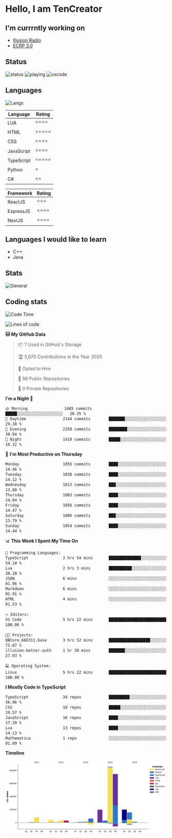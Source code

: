 # Hello, I am TenCreator

## I'm currrntly working on
- [Illusion Radio](https://illusionradio.co.uk/)
- [ECRP 3.0](http://github.com/Emerald-Coast-Roleplay/)

## Status
![status](https://api.statusbadges.me/badge/status/518334475038359555?simple=true&style=for-the-badge)
![playing](https://api.statusbadges.me/badge/playing/518334475038359555?style=for-the-badge)
![vscode](https://api.statusbadges.me/badge/vscode/518334475038359555?style=for-the-badge)

## Languages
![Langs](https://github-readme-stats.vercel.app/api/top-langs/?username=tencreator&layout=compact&theme=radical)


|Language|Rating|
|--------|------|
|LUA|⭐️⭐️⭐️⭐️|
|HTML|⭐️⭐️⭐️⭐️⭐️|
|CSS|⭐️⭐️⭐️⭐️|
|JavaScript|⭐️⭐️⭐️⭐️|
|TypeScript|⭐️⭐️⭐️⭐️⭐️|
|Python|⭐️|
|C#|⭐️⭐️ |

|Framework|Rating|
|--------|------|
|ReactJS|⭐️⭐️⭐|
|ExpressJS|⭐️⭐️⭐️⭐️|
|NextJS|⭐️⭐️⭐⭐️|

## Languages I would like to learn
- C++
- Java

## Stats
![General](https://github-readme-stats.vercel.app/api?username=tencreator&show_icons=true&theme=radical)

## Coding stats

<!--START_SECTION:waka-->
![Code Time](http://img.shields.io/badge/Code%20Time-670%20hrs-blue)

![Lines of code](https://img.shields.io/badge/From%20Hello%20World%20I%27ve%20Written-2.5%20million%20lines%20of%20code-blue)

**🐱 My GitHub Data** 

> 📦 ? Used in GitHub's Storage 
 > 
> 🏆 5,070 Contributions in the Year 2025
 > 
> 💼 Opted to Hire
 > 
> 📜 56 Public Repositories 
 > 
> 🔑 0 Private Repositories 
 > 
**I'm a Night 🦉** 

```text
🌞 Morning                1485 commits        █████░░░░░░░░░░░░░░░░░░░░   20.35 % 
🌆 Daytime                2144 commits        ███████░░░░░░░░░░░░░░░░░░   29.38 % 
🌃 Evening                2258 commits        ████████░░░░░░░░░░░░░░░░░   30.94 % 
🌙 Night                  1410 commits        █████░░░░░░░░░░░░░░░░░░░░   19.32 % 
```
📅 **I'm Most Productive on Thursday** 

```text
Monday                   1055 commits        ████░░░░░░░░░░░░░░░░░░░░░   14.46 % 
Tuesday                  1030 commits        ████░░░░░░░░░░░░░░░░░░░░░   14.12 % 
Wednesday                1013 commits        ███░░░░░░░░░░░░░░░░░░░░░░   13.88 % 
Thursday                 1083 commits        ████░░░░░░░░░░░░░░░░░░░░░   14.84 % 
Friday                   1056 commits        ████░░░░░░░░░░░░░░░░░░░░░   14.47 % 
Saturday                 1006 commits        ███░░░░░░░░░░░░░░░░░░░░░░   13.79 % 
Sunday                   1054 commits        ████░░░░░░░░░░░░░░░░░░░░░   14.44 % 
```


📊 **This Week I Spent My Time On** 

```text
💬 Programming Languages: 
TypeScript               2 hrs 54 mins       ██████████████░░░░░░░░░░░   54.10 % 
Lua                      2 hrs 3 mins        ██████████░░░░░░░░░░░░░░░   38.28 % 
JSON                     6 mins              ░░░░░░░░░░░░░░░░░░░░░░░░░   01.96 % 
Markdown                 6 mins              ░░░░░░░░░░░░░░░░░░░░░░░░░   01.91 % 
HTML                     4 mins              ░░░░░░░░░░░░░░░░░░░░░░░░░   01.53 % 

🔥 Editors: 
VS Code                  5 hrs 22 mins       █████████████████████████   100.00 % 

🐱‍💻 Projects: 
QBCore_66D311.base       3 hrs 52 mins       ██████████████████░░░░░░░   72.07 % 
illusion-better-auth     1 hr 30 mins        ███████░░░░░░░░░░░░░░░░░░   27.93 % 

💻 Operating System: 
Linux                    5 hrs 22 mins       █████████████████████████   100.00 % 
```

**I Mostly Code in TypeScript** 

```text
TypeScript               34 repos            █████████░░░░░░░░░░░░░░░░   36.96 % 
CSS                      18 repos            █████░░░░░░░░░░░░░░░░░░░░   19.57 % 
JavaScript               16 repos            ████░░░░░░░░░░░░░░░░░░░░░   17.39 % 
Lua                      13 repos            ████░░░░░░░░░░░░░░░░░░░░░   14.13 % 
Mathematica              1 repo              ░░░░░░░░░░░░░░░░░░░░░░░░░   01.09 % 
```



**Timeline**

![Lines of Code chart](https://raw.githubusercontent.com/tencreator/tencreator/main/assets/bar_graph.png)


<!--END_SECTION:waka-->
